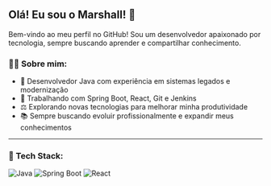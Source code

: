 ## Olá! Eu sou o Marshall! 👋

Bem-vindo ao meu perfil no GitHub! Sou um desenvolvedor apaixonado por tecnologia, sempre buscando aprender e compartilhar conhecimento. 

### 👨‍💻 Sobre mim:
- 💪 Desenvolvedor Java com experiência em sistemas legados e modernização
- 🏢 Trabalhando com Spring Boot, React, Git e Jenkins
- ⚖️ Explorando novas tecnologias para melhorar minha produtividade
- 📚 Sempre buscando evoluir profissionalmente e expandir meus conhecimentos

---

### 🔧 Tech Stack:

![Java](https://img.shields.io/badge/Java-%23ED8B00.svg?style=for-the-badge&logo=openjdk&logoColor=white)
![Spring Boot](https://img.shields.io/badge/Spring%20Boot-%236DB33F.svg?style=for-the-badge&logo=spring&logoColor=white)
![React](https://img.shields.io/badge/React-%2361DAFB.svg?style=for-the-badge&logo=react&logoColor=black)
